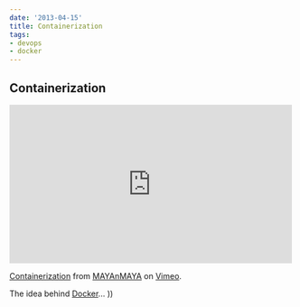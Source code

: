```yaml
---
date: '2013-04-15'
title: Containerization
tags:
- devops
- docker
---
```



## Containerization
<iframe src="http://player.vimeo.com/video/49392667" width="500" height="281" frameborder="0" webkitAllowFullScreen mozallowfullscreen allowFullScreen></iframe> <p><a href="http://vimeo.com/49392667">Containerization</a> from <a href="http://vimeo.com/mayanmaya">MAYAnMAYA</a> on <a href="http://vimeo.com">Vimeo</a>.</p>

The idea behind [Docker](http://www.docker.io/)... ))
